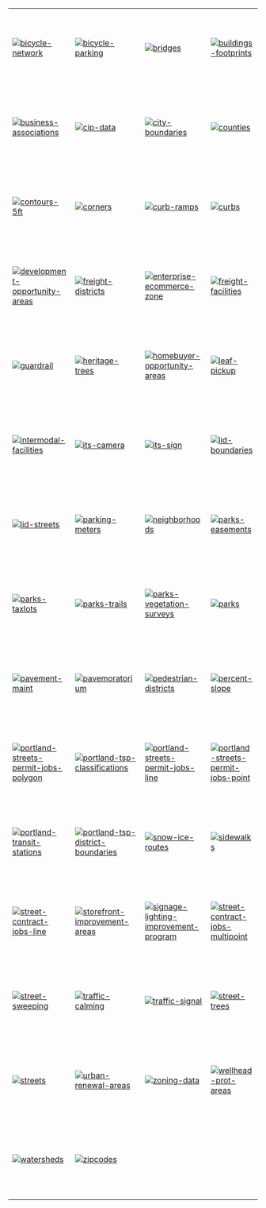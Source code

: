 <table>
<tr height="160">
<td><a href="https://f.cloud.github.com/assets/25/791577/4213d894-eb4a-11e2-8ff0-665dfd3ae956.png" target="_blank"><img src="https://f.cloud.github.com/assets/25/791577/4213d894-eb4a-11e2-8ff0-665dfd3ae956.png" alt="bicycle-network" style="max-width:100%;"></a></td>
<td><a href="https://f.cloud.github.com/assets/25/791578/42142934-eb4a-11e2-809e-d814bb118b96.png" target="_blank"><img src="https://f.cloud.github.com/assets/25/791578/42142934-eb4a-11e2-809e-d814bb118b96.png" alt="bicycle-parking" style="max-width:100%;"></a></td>
<td><a href="https://f.cloud.github.com/assets/25/791579/422aad80-eb4a-11e2-88e8-ac45521012b8.png" target="_blank"><img src="https://f.cloud.github.com/assets/25/791579/422aad80-eb4a-11e2-88e8-ac45521012b8.png" alt="bridges" style="max-width:100%;"></a></td>
<td><a href="https://f.cloud.github.com/assets/25/791580/42308336-eb4a-11e2-9ae3-e5da93699abc.png" target="_blank"><img src="https://f.cloud.github.com/assets/25/791580/42308336-eb4a-11e2-9ae3-e5da93699abc.png" alt="buildings-footprints" style="max-width:100%;"></a></td>
</tr>
<tr height="160">
<td><a href="https://f.cloud.github.com/assets/25/791581/423c5c9c-eb4a-11e2-8aa0-e87414427561.png" target="_blank"><img src="https://f.cloud.github.com/assets/25/791581/423c5c9c-eb4a-11e2-8aa0-e87414427561.png" alt="business-associations" style="max-width:100%;"></a></td>
<td><a href="https://f.cloud.github.com/assets/25/791582/4246d05a-eb4a-11e2-9e1f-a04c6d406713.png" target="_blank"><img src="https://f.cloud.github.com/assets/25/791582/4246d05a-eb4a-11e2-9e1f-a04c6d406713.png" alt="cip-data" style="max-width:100%;"></a></td>
<td><a href="https://f.cloud.github.com/assets/25/791583/4247ff5c-eb4a-11e2-862c-f8870b391f61.png" target="_blank"><img src="https://f.cloud.github.com/assets/25/791583/4247ff5c-eb4a-11e2-862c-f8870b391f61.png" alt="city-boundaries" style="max-width:100%;"></a></td>
<td><a href="https://f.cloud.github.com/assets/25/791586/42510a48-eb4a-11e2-8f59-421cfad7e1bb.png" target="_blank"><img src="https://f.cloud.github.com/assets/25/791586/42510a48-eb4a-11e2-8f59-421cfad7e1bb.png" alt="counties" style="max-width:100%;"></a></td>
</tr>
<tr height="160">
<td><a href="https://f.cloud.github.com/assets/25/791584/425022ea-eb4a-11e2-8df7-0b68a1706b6a.png" target="_blank"><img src="https://f.cloud.github.com/assets/25/791584/425022ea-eb4a-11e2-8df7-0b68a1706b6a.png" alt="contours-5ft" style="max-width:100%;"></a></td>
<td><a href="https://f.cloud.github.com/assets/25/791585/4253fa28-eb4a-11e2-9de7-6b1efb2c5b15.png" target="_blank"><img src="https://f.cloud.github.com/assets/25/791585/4253fa28-eb4a-11e2-9de7-6b1efb2c5b15.png" alt="corners" style="max-width:100%;"></a></td>
<td><a href="https://f.cloud.github.com/assets/25/791587/4257a3bc-eb4a-11e2-8251-6820a7b21c9a.png" target="_blank"><img src="https://f.cloud.github.com/assets/25/791587/4257a3bc-eb4a-11e2-8251-6820a7b21c9a.png" alt="curb-ramps" style="max-width:100%;"></a></td>
<td><a href="https://f.cloud.github.com/assets/25/791588/425e8150-eb4a-11e2-9efd-2675162a23fd.png" target="_blank"><img src="https://f.cloud.github.com/assets/25/791588/425e8150-eb4a-11e2-9efd-2675162a23fd.png" alt="curbs" style="max-width:100%;"></a></td>
</tr>
<tr height="160">
<td><a href="https://f.cloud.github.com/assets/25/791589/425eb7b0-eb4a-11e2-950f-53e920bfe552.png" target="_blank"><img src="https://f.cloud.github.com/assets/25/791589/425eb7b0-eb4a-11e2-950f-53e920bfe552.png" alt="development-opportunity-areas" style="max-width:100%;"></a></td>
<td><a href="https://f.cloud.github.com/assets/25/791590/426aa8f4-eb4a-11e2-9971-1af227de3176.png" target="_blank"><img src="https://f.cloud.github.com/assets/25/791590/426aa8f4-eb4a-11e2-9971-1af227de3176.png" alt="freight-districts" style="max-width:100%;"></a></td>
<td><a href="https://f.cloud.github.com/assets/25/791591/426a8f68-eb4a-11e2-9614-eb2503111742.png" target="_blank"><img src="https://f.cloud.github.com/assets/25/791591/426a8f68-eb4a-11e2-9614-eb2503111742.png" alt="enterprise-ecommerce-zone" style="max-width:100%;"></a></td>
<td><a href="https://f.cloud.github.com/assets/25/791592/426e7bb4-eb4a-11e2-9144-c517fb5fbc5b.png" target="_blank"><img src="https://f.cloud.github.com/assets/25/791592/426e7bb4-eb4a-11e2-9144-c517fb5fbc5b.png" alt="freight-facilities" style="max-width:100%;"></a></td>
</tr>
<tr height="160">
<td><a href="https://f.cloud.github.com/assets/25/791593/426effd0-eb4a-11e2-9962-a9c722e91060.png" target="_blank"><img src="https://f.cloud.github.com/assets/25/791593/426effd0-eb4a-11e2-9962-a9c722e91060.png" alt="guardrail" style="max-width:100%;"></a></td>
<td><a href="https://f.cloud.github.com/assets/25/791594/4278ce2a-eb4a-11e2-96c7-69ce5fc85e09.png" target="_blank"><img src="https://f.cloud.github.com/assets/25/791594/4278ce2a-eb4a-11e2-96c7-69ce5fc85e09.png" alt="heritage-trees" style="max-width:100%;"></a></td>
<td><a href="https://f.cloud.github.com/assets/25/791595/427e53fe-eb4a-11e2-84ac-aa7ddf49d580.png" target="_blank"><img src="https://f.cloud.github.com/assets/25/791595/427e53fe-eb4a-11e2-84ac-aa7ddf49d580.png" alt="homebuyer-opportunity-areas" style="max-width:100%;"></a></td>
<td><a href="https://f.cloud.github.com/assets/25/791597/428612e2-eb4a-11e2-916b-a1328f6af1ff.png" target="_blank"><img src="https://f.cloud.github.com/assets/25/791597/428612e2-eb4a-11e2-916b-a1328f6af1ff.png" alt="leaf-pickup" style="max-width:100%;"></a></td>
</tr>
<tr height="160">
<td><a href="https://f.cloud.github.com/assets/25/791596/4286928a-eb4a-11e2-8df1-6d90a8858c2d.png" target="_blank"><img src="https://f.cloud.github.com/assets/25/791596/4286928a-eb4a-11e2-8df1-6d90a8858c2d.png" alt="intermodal-facilities" style="max-width:100%;"></a></td>
<td><a href="https://f.cloud.github.com/assets/25/791599/428821d6-eb4a-11e2-8d1f-4c43b29264d8.png" target="_blank"><img src="https://f.cloud.github.com/assets/25/791599/428821d6-eb4a-11e2-8d1f-4c43b29264d8.png" alt="its-camera" style="max-width:100%;"></a></td>
<td><a href="https://f.cloud.github.com/assets/25/791598/428b0f0e-eb4a-11e2-9130-4a3ca62021bb.png" target="_blank"><img src="https://f.cloud.github.com/assets/25/791598/428b0f0e-eb4a-11e2-9130-4a3ca62021bb.png" alt="its-sign" style="max-width:100%;"></a></td>
<td><a href="https://f.cloud.github.com/assets/25/791601/4294fba4-eb4a-11e2-9426-f6c5b275fed2.png" target="_blank"><img src="https://f.cloud.github.com/assets/25/791601/4294fba4-eb4a-11e2-9426-f6c5b275fed2.png" alt="lid-boundaries" style="max-width:100%;"></a></td>
</tr>
<tr height="160">
<td><a href="https://f.cloud.github.com/assets/25/791600/4294fc94-eb4a-11e2-88ea-8f35bdbe5f6e.png" target="_blank"><img src="https://f.cloud.github.com/assets/25/791600/4294fc94-eb4a-11e2-88ea-8f35bdbe5f6e.png" alt="lid-streets" style="max-width:100%;"></a></td>
<td><a href="https://f.cloud.github.com/assets/25/791602/42a3014a-eb4a-11e2-9225-276dd0d1c934.png" target="_blank"><img src="https://f.cloud.github.com/assets/25/791602/42a3014a-eb4a-11e2-9225-276dd0d1c934.png" alt="parking-meters" style="max-width:100%;"></a></td>
<td><a href="https://f.cloud.github.com/assets/25/791603/42a26cda-eb4a-11e2-918e-7e8bbad99941.png" target="_blank"><img src="https://f.cloud.github.com/assets/25/791603/42a26cda-eb4a-11e2-918e-7e8bbad99941.png" alt="neighborhoods" style="max-width:100%;"></a></td>
<td><a href="https://f.cloud.github.com/assets/25/791604/42a390c4-eb4a-11e2-9a69-2c2719fa1c6a.png" target="_blank"><img src="https://f.cloud.github.com/assets/25/791604/42a390c4-eb4a-11e2-9a69-2c2719fa1c6a.png" alt="parks-easements" style="max-width:100%;"></a></td>
</tr>
<tr height="160">
<td><a href="https://f.cloud.github.com/assets/25/791605/42a7068c-eb4a-11e2-8769-877af5d237db.png" target="_blank"><img src="https://f.cloud.github.com/assets/25/791605/42a7068c-eb4a-11e2-8769-877af5d237db.png" alt="parks-taxlots" style="max-width:100%;"></a></td>
<td><a href="https://f.cloud.github.com/assets/25/791606/42b45062-eb4a-11e2-8c35-d9c7327383c8.png" target="_blank"><img src="https://f.cloud.github.com/assets/25/791606/42b45062-eb4a-11e2-8c35-d9c7327383c8.png" alt="parks-trails" style="max-width:100%;"></a></td>
<td><a href="https://f.cloud.github.com/assets/25/791607/42b74bd2-eb4a-11e2-9390-bb28b26553cf.png" target="_blank"><img src="https://f.cloud.github.com/assets/25/791607/42b74bd2-eb4a-11e2-9390-bb28b26553cf.png" alt="parks-vegetation-surveys" style="max-width:100%;"></a></td>
<td><a href="https://f.cloud.github.com/assets/25/791608/42be763c-eb4a-11e2-9711-5513f8eb5ea5.png" target="_blank"><img src="https://f.cloud.github.com/assets/25/791608/42be763c-eb4a-11e2-9711-5513f8eb5ea5.png" alt="parks" style="max-width:100%;"></a></td>
</tr>
<tr height="160">
<td><a href="https://f.cloud.github.com/assets/25/791609/42bece0c-eb4a-11e2-9607-2ebd18ef1cac.png" target="_blank"><img src="https://f.cloud.github.com/assets/25/791609/42bece0c-eb4a-11e2-9607-2ebd18ef1cac.png" alt="pavement-maint" style="max-width:100%;"></a></td>
<td><a href="https://f.cloud.github.com/assets/25/791610/42c80698-eb4a-11e2-93d8-d9581e70c447.png" target="_blank"><img src="https://f.cloud.github.com/assets/25/791610/42c80698-eb4a-11e2-93d8-d9581e70c447.png" alt="pavemoratorium" style="max-width:100%;"></a></td>
<td><a href="https://f.cloud.github.com/assets/25/791611/42cc88ee-eb4a-11e2-8369-5fb4c65ffff6.png" target="_blank"><img src="https://f.cloud.github.com/assets/25/791611/42cc88ee-eb4a-11e2-8369-5fb4c65ffff6.png" alt="pedestrian-districts" style="max-width:100%;"></a></td>
<td><a href="https://f.cloud.github.com/assets/25/791612/42ebe770-eb4a-11e2-8fd3-5ce00a629edf.png" target="_blank"><img src="https://f.cloud.github.com/assets/25/791612/42ebe770-eb4a-11e2-8fd3-5ce00a629edf.png" alt="percent-slope" style="max-width:100%;"></a></td>
</tr>
<tr height="160">
<td><a href="https://f.cloud.github.com/assets/25/791614/42f55800-eb4a-11e2-9fee-cfd64681ceb5.png" target="_blank"><img src="https://f.cloud.github.com/assets/25/791614/42f55800-eb4a-11e2-9fee-cfd64681ceb5.png" alt="portland-streets-permit-jobs-polygon" style="max-width:100%;"></a></td>
<td><a href="https://f.cloud.github.com/assets/25/791615/42f993e8-eb4a-11e2-95ce-38ba579d1930.png" target="_blank"><img src="https://f.cloud.github.com/assets/25/791615/42f993e8-eb4a-11e2-95ce-38ba579d1930.png" alt="portland-tsp-classifications" style="max-width:100%;"></a></td>
<td><a href="https://f.cloud.github.com/assets/25/791613/42f2f380-eb4a-11e2-837e-ac6d99abd84b.png" target="_blank"><img src="https://f.cloud.github.com/assets/25/791613/42f2f380-eb4a-11e2-837e-ac6d99abd84b.png" alt="portland-streets-permit-jobs-line" style="max-width:100%;"></a></td>
<td><a href="https://f.cloud.github.com/assets/25/791616/42f69e0e-eb4a-11e2-9eba-10b9faecd205.png" target="_blank"><img src="https://f.cloud.github.com/assets/25/791616/42f69e0e-eb4a-11e2-9eba-10b9faecd205.png" alt="portland-streets-permit-jobs-point" style="max-width:100%;"></a></td>
</tr>
<tr height="160">
<td><a href="https://f.cloud.github.com/assets/25/791617/42f7d54e-eb4a-11e2-9c58-2d4872728080.png" target="_blank"><img src="https://f.cloud.github.com/assets/25/791617/42f7d54e-eb4a-11e2-9c58-2d4872728080.png" alt="portland-transit-stations" style="max-width:100%;"></a></td>
<td><a href="https://f.cloud.github.com/assets/25/791618/430faf02-eb4a-11e2-9af0-4df8d5ecf425.png" target="_blank"><img src="https://f.cloud.github.com/assets/25/791618/430faf02-eb4a-11e2-9af0-4df8d5ecf425.png" alt="portland-tsp-district-boundaries" style="max-width:100%;"></a></td>
<td><a href="https://f.cloud.github.com/assets/25/791619/43121a30-eb4a-11e2-8f38-08124ab5477f.png" target="_blank"><img src="https://f.cloud.github.com/assets/25/791619/43121a30-eb4a-11e2-8f38-08124ab5477f.png" alt="snow-ice-routes" style="max-width:100%;"></a></td>
<td><a href="https://f.cloud.github.com/assets/25/791620/431259b4-eb4a-11e2-85fb-1fd0a75331ed.png" target="_blank"><img src="https://f.cloud.github.com/assets/25/791620/431259b4-eb4a-11e2-85fb-1fd0a75331ed.png" alt="sidewalks" style="max-width:100%;"></a></td>
</tr>
<tr height="160">
<td><a href="https://f.cloud.github.com/assets/25/791622/43148b94-eb4a-11e2-8d05-f415434cfe9a.png" target="_blank"><img src="https://f.cloud.github.com/assets/25/791622/43148b94-eb4a-11e2-8d05-f415434cfe9a.png" alt="street-contract-jobs-line" style="max-width:100%;"></a></td>
<td><a href="https://f.cloud.github.com/assets/25/791621/4314e47c-eb4a-11e2-9e47-026b6deb8863.png" target="_blank"><img src="https://f.cloud.github.com/assets/25/791621/4314e47c-eb4a-11e2-9e47-026b6deb8863.png" alt="storefront-improvement-areas" style="max-width:100%;"></a></td>
<td><a href="https://f.cloud.github.com/assets/25/791623/4319aa20-eb4a-11e2-9425-d2b4fbf6247a.png" target="_blank"><img src="https://f.cloud.github.com/assets/25/791623/4319aa20-eb4a-11e2-9425-d2b4fbf6247a.png" alt="signage-lighting-improvement-program" style="max-width:100%;"></a></td>
<td><a href="https://f.cloud.github.com/assets/25/791624/43313d48-eb4a-11e2-99a7-724d7283dd16.png" target="_blank"><img src="https://f.cloud.github.com/assets/25/791624/43313d48-eb4a-11e2-99a7-724d7283dd16.png" alt="street-contract-jobs-multipoint" style="max-width:100%;"></a></td>
</tr>
<tr height="160">
<td><a href="https://f.cloud.github.com/assets/25/791625/433505cc-eb4a-11e2-8b00-b0f17a4b8eed.png" target="_blank"><img src="https://f.cloud.github.com/assets/25/791625/433505cc-eb4a-11e2-8b00-b0f17a4b8eed.png" alt="street-sweeping" style="max-width:100%;"></a></td>
<td><a href="https://f.cloud.github.com/assets/25/791626/433744cc-eb4a-11e2-9198-f8fcc29428d8.png" target="_blank"><img src="https://f.cloud.github.com/assets/25/791626/433744cc-eb4a-11e2-9198-f8fcc29428d8.png" alt="traffic-calming" style="max-width:100%;"></a></td>
<td><a href="https://f.cloud.github.com/assets/25/791627/433a4636-eb4a-11e2-81e2-08b794d01b8c.png" target="_blank"><img src="https://f.cloud.github.com/assets/25/791627/433a4636-eb4a-11e2-81e2-08b794d01b8c.png" alt="traffic-signal" style="max-width:100%;"></a></td>
<td><a href="https://f.cloud.github.com/assets/25/791628/4337039a-eb4a-11e2-91a5-fdfa2ae8cd97.png" target="_blank"><img src="https://f.cloud.github.com/assets/25/791628/4337039a-eb4a-11e2-91a5-fdfa2ae8cd97.png" alt="street-trees" style="max-width:100%;"></a></td>
</tr>
<tr height="160">
<td><a href="https://f.cloud.github.com/assets/25/791629/43392b0c-eb4a-11e2-9ddf-b72f188d7d5b.png" target="_blank"><img src="https://f.cloud.github.com/assets/25/791629/43392b0c-eb4a-11e2-9ddf-b72f188d7d5b.png" alt="streets" style="max-width:100%;"></a></td>
<td><a href="https://f.cloud.github.com/assets/25/791630/434a0e22-eb4a-11e2-837e-4b1c1aa03d42.png" target="_blank"><img src="https://f.cloud.github.com/assets/25/791630/434a0e22-eb4a-11e2-837e-4b1c1aa03d42.png" alt="urban-renewal-areas" style="max-width:100%;"></a></td>
<td><a href="https://f.cloud.github.com/assets/25/791631/435c72ce-eb4a-11e2-8e31-d2bbbda0b7a8.png" target="_blank"><img src="https://f.cloud.github.com/assets/25/791631/435c72ce-eb4a-11e2-8e31-d2bbbda0b7a8.png" alt="zoning-data" style="max-width:100%;"></a></td>
<td><a href="https://f.cloud.github.com/assets/25/791633/435eca60-eb4a-11e2-8d70-159abd967e2b.png" target="_blank"><img src="https://f.cloud.github.com/assets/25/791633/435eca60-eb4a-11e2-8d70-159abd967e2b.png" alt="wellhead-prot-areas" style="max-width:100%;"></a></td>
</tr>
<tr height="160">
<td><a href="https://f.cloud.github.com/assets/25/791632/435dbc74-eb4a-11e2-974f-9e11e1bb82bc.png" target="_blank"><img src="https://f.cloud.github.com/assets/25/791632/435dbc74-eb4a-11e2-974f-9e11e1bb82bc.png" alt="watersheds" style="max-width:100%;"></a></td>
<td><a href="https://f.cloud.github.com/assets/25/791634/43629690-eb4a-11e2-98b1-5169f752e57d.png" target="_blank"><img src="https://f.cloud.github.com/assets/25/791634/43629690-eb4a-11e2-98b1-5169f752e57d.png" alt="zipcodes" style="max-width:100%;"></a></td>
</tr>
</table>